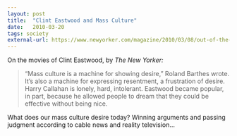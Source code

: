 ```yaml
---
layout: post
title:  "Clint Eastwood and Mass Culture"
date:   2010-03-20
tags: society
external-url: https://www.newyorker.com/magazine/2010/03/08/out-of-the-west-6
---
```



On the movies of Clint Eastwood, by *The New Yorker:*

> “Mass culture is a machine for showing desire,” Roland Barthes
> wrote. It’s also a machine for expressing resentment, a frustration
> of desire. Harry Callahan is lonely, hard, intolerant. Eastwood became 
> popular, in part, because he allowed people to dream that they could
> be effective without being nice.

What does our mass culture desire today? Winning arguments and passing
judgment according to cable news and reality television...
